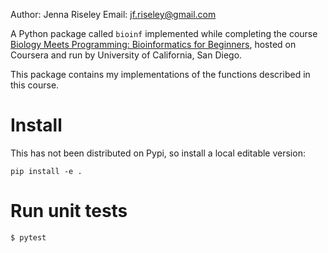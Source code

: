 Author: Jenna Riseley
Email: jf.riseley@gmail.com

A Python package called `bioinf` implemented while completing the course [Biology Meets Programming: Bioinformatics for Beginners]([https://www.coursera.org/learn/bioinformatics/home/welcome]), hosted on Coursera and run by University of California, San Diego.  

This package contains my implementations of the functions described in this course. 

# Install

This has not been distributed on Pypi, so install a local editable version:

```
pip install -e .
```

# Run unit tests

```
$ pytest
```
